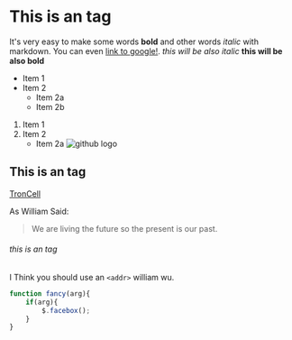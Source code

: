# This is an tag
It's very easy to make some words **bold** and other words *italic* with markdown. You can even [link to google!](http://google.com).
_this will be also italic_
__this will be also bold__

* Item 1
* Item 2
    * Item 2a
    * Item 2b
1. Item 1
2. Item 2
    * Item 2a
![github logo](http://troncell.com/images/logo_white.png)
## This is an  tag
[TronCell](http://troncell.com)

As William Said:

>We are living the future so
>the present is our past.

###### this is an tag

I Think you should use an 
`<addr>` william wu.

```javascript
function fancy(arg){
    if(arg){
        $.facebox();
    }
}
```
